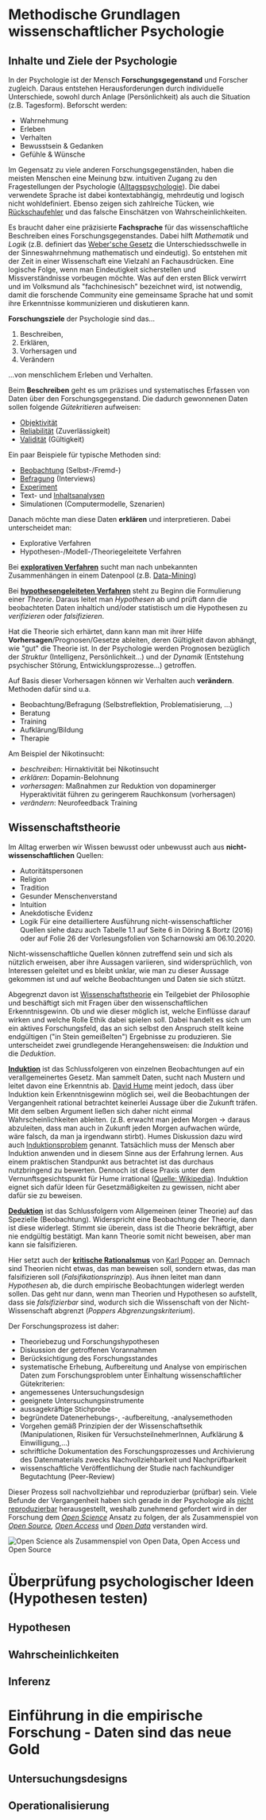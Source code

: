 # Methodische Grundlagen wissenschaftlicher Psychologie
## Inhalte und Ziele der Psychologie
In der Psychologie ist der Mensch **Forschungsgegenstand** und Forscher zugleich. Daraus entstehen Herausforderungen durch individuelle Unterschiede, sowohl durch Anlage (Persönlichkeit) als auch die Situation (z.B. Tagesform). Beforscht werden:
* Wahrnehmung
* Erleben
* Verhalten
* Bewusstsein & Gedanken
* Gefühle & Wünsche

Im Gegensatz zu viele anderen Forschungsgegenständen, haben die meisten Menschen eine Meinung bzw. intuitiven Zugang zu den Fragestellungen der Psychologie ([Alltagspsychologie](https://de.wikipedia.org/wiki/Alltagspsychologie)). Die dabei verwendete Sprache ist dabei kontextabhängig, mehrdeutig und logisch nicht wohldefiniert. Ebenso zeigen sich zahlreiche Tücken, wie [Rückschaufehler](https://de.wikipedia.org/wiki/R%C3%BCckschaufehler) und das falsche Einschätzen von Wahrscheinlichkeiten.

Es braucht daher eine präzisierte **Fachsprache** für das wissenschaftliche Beschreiben eines Forschungsgegenstandes. Dabei hilft _Mathematik_ und _Logik_ (z.B. definiert das [Weber'sche Gesetz](https://de.wikipedia.org/wiki/Weber-Fechner-Gesetz#Webersches_Gesetz) die Unterschiedsschwelle in der Sinneswahrnehmung mathematisch und eindeutig). So entstehen mit der Zeit in einer Wissenschaft eine Vielzahl an Fachausdrücken. Eine logische Folge, wenn man Eindeutigkeit sicherstellen und Missverständnisse vorbeugen möchte. Was auf den ersten Blick verwirrt und im Volksmund als "fachchinesisch" bezeichnet wird, ist notwendig, damit die forschende Community eine gemeinsame Sprache hat und somit ihre Erkenntnisse kommunizieren und diskutieren kann.

**Forschungsziele** der Psychologie sind das...
1. Beschreiben,
2. Erklären,
3. Vorhersagen und
4. Verändern

...von menschlichem Erleben und Verhalten.

Beim **Beschreiben** geht es um präzises und systematisches Erfassen von Daten über den Forschungsgegenstand. Die dadurch gewonnenen Daten sollen folgende _Gütekritieren_ aufweisen:
* [Objektivität](https://de.wikipedia.org/wiki/Objektivit%C3%A4t_(Testtheorie))
* [Reliabilität](https://de.wikipedia.org/wiki/Reliabilit%C3%A4t) (Zuverlässigkeit)
* [Validität](https://de.wikipedia.org/wiki/Validit%C3%A4t) (Gültigkeit)

Ein paar Beispiele für typische Methoden sind:
* [Beobachtung](https://de.wikipedia.org/wiki/Beobachtung#Psychologie) (Selbst-/Fremd-)
* [Befragung](https://de.wikipedia.org/wiki/Befragung) (Interviews)
* [Experiment](https://de.wikipedia.org/wiki/Experiment#Psychologie,_Sozialwissenschaften)
* Text- und [Inhaltsanalysen](https://de.wikipedia.org/wiki/Inhaltsanalyse)
* Simulationen (Computermodelle, Szenarien)

Danach möchte man diese Daten **erklären** und interpretieren. Dabei unterscheidet man:
* Explorative Verfahren
* Hypothesen-/Modell-/Theoriegeleitete Verfahren

Bei **[explorativen Verfahren](https://de.wikipedia.org/wiki/Explorative_Datenanalyse)** sucht man nach unbekannten Zusammenhängen in einem Datenpool (z.B. [Data-Mining](https://de.wikipedia.org/wiki/Data-Mining))

Bei **[hypothesengeleiteten Verfahren](https://de.wikipedia.org/wiki/Hypothese#Empirische_Wissenschaften)** steht zu Beginn die Formulierung einer _Theorie_. Daraus leitet man _Hypothesen_ ab und prüft dann die beobachteten Daten inhaltich und/oder statistisch um die Hypothesen zu _verifizieren_ oder _falsifizieren_.

Hat die Theorie sich erhärtet, dann  kann man mit ihrer Hilfe **Vorhersagen**/Prognosen/Gesetze ableiten, deren Gültigkeit davon abhängt, wie "gut" die Theorie ist. In der Psychologie werden Prognosen bezüglich der _Struktur_ (Intelligenz, Persönlichkeit...) und der _Dynamik_ (Entstehung psychischer Störung, Entwicklungsprozesse...) getroffen.

Auf Basis dieser Vorhersagen können wir Verhalten auch **verändern**. Methoden dafür sind u.a.
* Beobachtung/Befragung (Selbstreflektion, Problematisierung, ...)
* Beratung
* Training
* Aufklärung/Bildung
* Therapie

Am Beispiel der Nikotinsucht:
* _beschreiben_: Hirnaktivität bei Nikotinsucht
* _erklären_: Dopamin-Belohnung
* _vorhersagen_: Maßnahmen zur Reduktion von dopaminerger Hyperaktivität führen zu geringerem Rauchkonsum (vorhersagen)
* _verändern_: Neurofeedback Training

## Wissenschaftstheorie

Im Alltag erwerben wir Wissen bewusst oder unbewusst auch aus **nicht-wissenschaftlichen** Quellen:
* Autoritätspersonen
* Religion
* Tradition
* Gesunder Menschenverstand
* Intuition
* Anekdotische Evidenz
* Logik
Für eine detailliertere Ausführung nicht-wissenschaftlicher Quellen siehe dazu auch Tabelle 1.1 auf Seite 6 in Döring & Bortz (2016) oder auf Folie 26 der Vorlesungsfolien von Scharnowski am 06.10.2020.

Nicht-wissenschaftliche Quellen können zutreffend sein und sich als
nützlich erweisen, aber ihre Aussagen variieren, sind widersprüchlich, von Interessen geleitet und es bleibt unklar, wie man zu dieser Aussage gekommen ist und auf welche Beobachtungen und Daten sie sich stützt.

Abgegrenzt davon ist [Wissenschaftstheorie](https://de.wikipedia.org/wiki/Wissenschaftstheorie) ein Teilgebiet der Philosophie und beschäftigt sich mit Fragen über den wissenschaftlichen Erkenntnisgewinn. Ob und wie dieser möglich ist, welche Einflüsse darauf wirken und welche Rolle Ethik dabei spielen soll. Dabei handelt es sich um ein aktives Forschungsfeld, das an sich selbst den Anspruch stellt keine endgültigen ("in Stein  gemeißelten") Ergebnisse zu produzieren. Sie unterscheidet zwei grundlegende Herangehensweisen: die _Induktion_ und die _Deduktion_.

**[Induktion](https://de.wikipedia.org/wiki/Induktion_(Philosophie))** ist das Schlussfolgeren von einzelnen Beobachtungen auf ein verallgemeinertes Gesetz. Man sammelt Daten, sucht nach Mustern und leitet davon eine Erkenntnis ab. [David Hume](https://de.wikipedia.org/wiki/David_Hume#Induktion) meint jedoch, dass über Induktion kein Erkenntnisgewinn möglich sei, weil die Beobachtungen der Vergangenheit rational betrachtet keinerlei Aussage über die Zukunft träfen. Mit dem selben Argument ließen sich daher nicht einmal Wahrscheinlichkeiten ableiten. (z.B. erwacht man jeden Morgen -> daraus abzuleiten, dass man auch in Zukunft jeden Morgen aufwachen würde, wäre falsch, da man ja irgendwann stirbt). Humes Diskussion dazu wird auch [Induktionsproblem](https://de.wikipedia.org/wiki/Induktionsproblem) genannt. Tatsächlich muss der Mensch aber Induktion anwenden und in diesem Sinne aus der Erfahrung lernen. Aus einem praktischen Standpunkt aus betrachtet ist das durchaus nutzbringend zu bewerten. Dennoch ist diese Praxis unter dem Vernunftsgesichtspunkt für Hume irrational ([Quelle: Wikipedia](https://de.wikipedia.org/wiki/David_Hume#Induktion)). Induktion eignet sich dafür Ideen für Gesetzmäßigkeiten zu gewissen, nicht aber dafür sie zu beweisen.

**[Deduktion](https://de.wikipedia.org/wiki/Deduktion)** ist das Schlussfolgern vom Allgemeinen (einer Theorie) auf das Spezielle (Beobachtung). Widerspricht eine Beobachtung der Theorie, dann ist diese widerlegt. Stimmt sie überein, dass ist die Theorie bekräftigt, aber nie endgültig bestätigt. Man kann Theorie somit nicht beweisen, aber man kann sie falsifizieren.

Hier setzt auch der **[kritische Rationalsmus](https://de.wikipedia.org/wiki/Kritischer_Rationalismus)** von [Karl Popper](https://de.wikipedia.org/wiki/Karl_Popper) an. Demnach sind Theorien nicht etwas, das man beweisen soll, sondern etwas, das man falsifizieren soll (_Falsifikationsprinzip_). Aus ihnen leitet man dann _Hypothesen_ ab, die durch empirische Beobachtungen widerlegt werden sollen. Das geht nur dann, wenn man Theorien und Hypothesen so aufstellt, dass sie _falsifizierbar_ sind, wodurch sich die Wissenschaft von der Nicht-Wissenschaft abgrenzt (_Poppers Abgrenzungskriterium_).

Der Forschungsprozess ist daher:
* Theoriebezug und Forschungshypothesen
* Diskussion der getroffenen Vorannahmen
* Berücksichtigung des Forschungsstandes
* systematische Erhebung, Aufbereitung und Analyse von empirischen Daten
zum Forschungsproblem unter Einhaltung wissenschaftlicher Gütekriterien:
 * angemessenes Untersuchungsdesign
 * geeignete Untersuchungsinstrumente
 * aussagekräftige Stichprobe
 * begründete Datenerhebungs-, -aufbereitung, -analysemethoden
* Vorgehen gemäß Prinzipien der der Wissenschaftsethik (Manipulationen,
Risiken für VersuchsteilnehmerInnen, Aufklärung & Einwilligung,...)
* schriftliche Dokumentation des Forschungsprozesses und Archivierung
des Datenmaterials zwecks Nachvollziehbarkeit und Nachprüfbarkeit
* wissenschaftliche Veröffentlichung der Studie nach fachkundiger
Begutachtung (Peer-Review)

Dieser Prozess soll nachvollziehbar und reproduzierbar (prüfbar) sein. Viele Befunde der Vergangenheit haben sich gerade in der Psychologie als [nicht reproduzierbar](https://de.wikipedia.org/wiki/Reproduzierbarkeit_(Psychologie)) herausgestellt, weshalb zunehmend gefordert wird in der Forschung dem _[Open Science](https://de.wikipedia.org/wiki/Open_Science)_ Ansatz zu folgen, der als Zusammenspiel von _[Open Source](https://de.wikipedia.org/wiki/Open_Source), [Open Access](https://de.wikipedia.org/wiki/Open_Access)_ und _[Open Data](https://de.wikipedia.org/wiki/Open_Data)_ verstanden wird.

![Open Science als Zusammenspiel von Open Data, Open Access und Open Source](/assets/img/openscience.svg)

# Überprüfung psychologischer Ideen (Hypothesen testen)
## Hypothesen
## Wahrscheinlichkeiten
## Inferenz

# Einführung in die empirische Forschung - Daten sind das neue Gold
## Untersuchungsdesigns
## Operationalisierung
